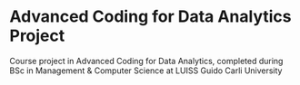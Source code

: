 # Advanced Coding for Data Analytics Project
Course project in Advanced Coding for Data Analytics, completed during BSc in Management &amp; Computer Science at LUISS Guido Carli University
